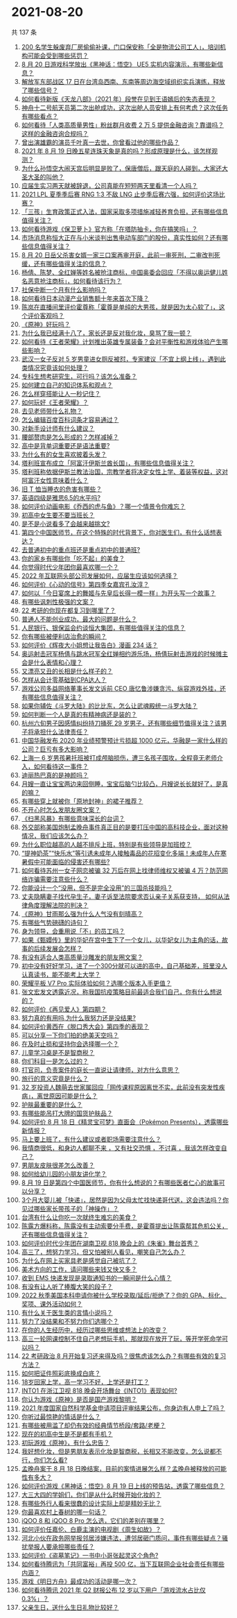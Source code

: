 # 2021-08-20

共 137 条

<!-- BEGIN -->
<!-- 最后更新时间 Fri Aug 20 2021 13:03:17 GMT+0800 (China Standard Time) -->

1. [200
   名学生躲废弃厂房偷偷补课，门口保安称「全是物流公司工人」，培训机构可能会受到哪些惩罚？](https://www.zhihu.com/question/480196401)
1. [8 月 20 日游戏科学放出《黑神话：悟空》 UE5
   实机内容演示，有哪些新信息？](https://www.zhihu.com/question/481112589)
1. [解放军东部战区 17
   日在台湾岛西南、东南等周边海空域组织实兵演练，释放了哪些信号？](https://www.zhihu.com/question/481014264)
1. [如何看待新版《天龙八部》（2021
   年）段誉在见到王语嫣后的失态表现？](https://www.zhihu.com/question/480726606)
1. [神舟十二号航天员第二次出舱成功，这次出舱人员安排上有何考虑？这次任务有哪些看点？](https://www.zhihu.com/question/481088416)
1. [如何看待「人类高质量男性」粉丝群月收费 2 万 5
   提供金融咨询？靠谱吗？这样的金融咨询合规吗？](https://www.zhihu.com/question/480984317)
1. [曾出演雄霸的演员千叶真一去世，你曾看过他的哪些作品？](https://www.zhihu.com/question/481022681)
1. [2021 年 8 月 19
   日晚五星连珠天象是真的吗？形成原理是什么，该怎样观测？](https://www.zhihu.com/question/480865284)
1. [为什么孙悟空大闹天宫后明显是败了，保唐僧后，跟天庭的人碰到，大家还大圣大圣的叫他？](https://www.zhihu.com/question/356018121)
1. [应届生实习两天就被辞退，公司真能在短短两天里看清一个人吗？](https://www.zhihu.com/question/420209642)
1. [2021 LPL 夏季季后赛 RNG 1:3 不敌 LNG
   止步季后赛六强，如何评价这场比赛？](https://www.zhihu.com/question/480955278)
1. [「三孩」生育政策正式入法，国家采取多项措施减轻养育负担，还有哪些信息值得关注？](https://www.zhihu.com/question/481108926)
1. [如何看待游戏《保卫萝卜》官方称「在塔防抽卡，你在搞笑吗」？](https://www.zhihu.com/question/480111004)
1. [市场消息称恒大正在与小米谈判出售电动车部门的股份，真实性如何？还有哪些信息值得关注？](https://www.zhihu.com/question/480998662)
1. [8 月 20
   日岳父杀害女婿一家三口案再审开庭，此前一审死刑，二审改判死缓，还有哪些值得关注的信息？](https://www.zhihu.com/question/481086692)
1. [杨倩、陈梦、全红婵等姓名被抢注商标，中国奥委会回应「不得以奥运健儿姓名恶意抢注商标」，如何看待该行为？](https://www.zhihu.com/question/480600936)
1. [社保中断一个月有什么影响吗？](https://www.zhihu.com/question/304891093)
1. [如何看待日本动漫产业销售额十年来首次下降？](https://www.zhihu.com/question/480499776)
1. [陈岚在直播间里评价霍尊称「霍尊是单纯的大男孩，就是因为太心软了」，这个评价客观吗？](https://www.zhihu.com/question/480950001)
1. [《原神》好玩吗？](https://www.zhihu.com/question/380939407)
1. [为什么我已经满十八了，家长还是反对我化妆，臭骂了我一顿？](https://www.zhihu.com/question/478881632)
1. [如何看待《王者荣耀》计划推出英雄专属装备？会对平衡性和游戏体验产生哪些影响？](https://www.zhihu.com/question/480725650)
1. [武汉一女子反对 5
   岁男童进女厕反被怼，专家建议「不宜上纲上线」，遇到此类情况究竟该如何处理？](https://www.zhihu.com/question/480898426)
1. [专科生想考研究生，可行吗？该怎么准备？](https://www.zhihu.com/question/480044496)
1. [如何建立自己的知识体系和观点？](https://www.zhihu.com/question/52782284)
1. [怎么样穿搭能让人一秒记住？](https://www.zhihu.com/question/457376538)
1. [如何玩好《王者荣耀》？](https://www.zhihu.com/question/332563602)
1. [去见老师带什么礼物？](https://www.zhihu.com/question/475974040)
1. [怎么编辑百度百科词条才容易通过？](https://www.zhihu.com/question/31194629)
1. [对新手设计师有什么建议？](https://www.zhihu.com/question/465699978)
1. [腰部赘肉是怎么形成的？怎样减掉？](https://www.zhihu.com/question/27271436)
1. [高中是背单词重要还是语法重要?](https://www.zhihu.com/question/480827367)
1. [为什么有的女生喜欢披着头发？](https://www.zhihu.com/question/351211101)
1. [塔利班宣布成立「阿富汗伊斯兰酋长国」，有哪些信息值得关注？](https://www.zhihu.com/question/480949155)
1. [塔利班称依据伊斯兰教法治国，宗教学者将决定女性上学、着装等权益，这对阿富汗女性意味着什么？](https://www.zhihu.com/question/480920553)
1. [旧 T 恤当睡衣的危害有哪些？](https://www.zhihu.com/question/37056888)
1. [英语四级是雅思6.5的水平吗?](https://www.zhihu.com/question/21700502)
1. [如何评价动画电影《乔西的虎与鱼》？哪一个情景令你难忘？](https://www.zhihu.com/question/479489086)
1. [初高中女生要不要当班长？](https://www.zhihu.com/question/480813386)
1. [是不是小说看多了会越来越挑文?](https://www.zhihu.com/question/478169827)
1. [第四个中国医师节，在这个特殊的时代背景下，你对医生们，有什么话想表达？](https://www.zhihu.com/question/480889022)
1. [去普通初中的重点班还是重点初中的普通班?](https://www.zhihu.com/question/478982105)
1. [你的家乡有哪些你「吃不起」的美食？](https://www.zhihu.com/question/480324573)
1. [你觉得时代少年团你最喜欢哪一个？](https://www.zhihu.com/question/475331208)
1. [2022 年互联网头部公司发展如何，应届生应该如何选择？](https://www.zhihu.com/question/480512143)
1. [如何评价《心动的信号》第四季女嘉宾孔汝淳？](https://www.zhihu.com/question/479970231)
1. [如何以「今日宴席上的舞姬与先皇后长得一模一样」为开头写一个故事？](https://www.zhihu.com/question/480427802)
1. [有哪些讽刺性极强的文案？](https://www.zhihu.com/question/442190842)
1. [22 考研的你现在都复习到哪里了？](https://www.zhihu.com/question/411546087)
1. [普通人不能创业成功，最大的问题是什么？](https://www.zhihu.com/question/475398924)
1. [人民银行、银保监会约谈恒大集团，有哪些值得关注的信息？](https://www.zhihu.com/question/480987941)
1. [你有哪些被便利店治愈的瞬间？](https://www.zhihu.com/question/480666681)
1. [如何评价《辉夜大小姐想让我告白》漫画 234 话？](https://www.zhihu.com/question/478772096)
1. [奥运射击冠军杨倩与跳水冠军全红婵相约游乐场，杨倩玩射击游戏的时候摊主会是什么表情和心理？](https://www.zhihu.com/question/480590333)
1. [又漂亮又丑的长相是什么样子的？](https://www.zhihu.com/question/323389488)
1. [怎样从会计零基础到CPA达人？](https://www.zhihu.com/question/35538633)
1. [游戏公司多益网络董事长发文诉前 CEO
   唐忆鲁涉嫌贪污、纵容游戏外挂，还有哪些信息值得关注？](https://www.zhihu.com/question/480929466)
1. [如果你辅佐《斗罗大陆》的比比东，怎么让武魂殿统一斗罗大陆？](https://www.zhihu.com/question/474902312)
1. [如何判断一个人是真的有精神病还是装的？](https://www.zhihu.com/question/20705802)
1. [杭州六旬男子因感情纠纷持刀捅死 29
   岁男子，还有哪些细节值得关注？该男子将承担什么法律责任？](https://www.zhihu.com/question/480835857)
1. [中国华融发布 2020 年业绩预警预计亏损超 1000
   亿元，华融是一家什么样的公司？巨亏有多大影响？](https://www.zhihu.com/question/480767375)
1. [上海一 6
   岁男孩暑托班被打成颅脑损伤，遭三名孩子围攻，全程竟无老师介入，如何看待这一事件？](https://www.zhihu.com/question/480575599)
1. [迪丽热巴真的是神颜吗？](https://www.zhihu.com/question/447080749)
1. [月嫂一直让宝宝两边来回侧睡，宝宝后脑勺比较凸，月嫂说长长就好了，是真的嘛？](https://www.zhihu.com/question/356757911)
1. [有哪些穿上就被你「原地封神」的裙子推荐？](https://www.zhihu.com/question/464079109)
1. [不开心时怎么发朋友圈文案？](https://www.zhihu.com/question/459271386)
1. [《扫黑风暴》有哪些意味深长的台词？](https://www.zhihu.com/question/480209260)
1. [外交部称美国炮制孟晚舟事件真正目的是要打压中国的高科技企业，面对这种情况，我们应该怎么办？](https://www.zhihu.com/question/480951026)
1. [为什么职位越高的人越不排斥上班，特别是有些领导是加班控？](https://www.zhihu.com/question/365905353)
1. [“提神奶茶”“快乐水”等引诱未成年人接触毒品的花招变化多端！未成年人在寒暑假中可能面临的侵害还有哪些?](https://www.zhihu.com/question/480727143)
1. [如何看待苏州一女子网恋被骗 32 万后在网上找律师维权又被骗 4
   万？防范网络诈骗需要注意些什么？](https://www.zhihu.com/question/480552979)
1. [你能设计一个“没用，但不是完全没用”的三国杀技能吗？](https://www.zhihu.com/question/479921644)
1. [丈夫隐瞒妻子找代孕生子，妻子诉至法院要求否认亲子关系获支持，
   如何从法律角度理解法院的判决？](https://www.zhihu.com/question/480477116)
1. [《原神》甘雨那么强为什么人气没有刻晴高？](https://www.zhihu.com/question/464391717)
1. [有哪些气势磅礴的诗句？](https://www.zhihu.com/question/477115477)
1. [身为领导，会重用说「不」的员工吗？](https://www.zhihu.com/question/471576582)
1. [如果《甄嬛传》里的华妃在宫中生下了一个女儿，以华妃女儿为主角的话，故事的后续发展会怎样？](https://www.zhihu.com/question/370287805)
1. [有没有适合人类高质量沙雕发的朋友圈文案？](https://www.zhihu.com/question/480141091)
1. [初中没有好好学习，进了一个300分就可以进的高中，自己基础差，班里没人认真读书，能不能考上大学？](https://www.zhihu.com/question/480754477)
1. [荣耀平板 V7 Pro 实际体验如何？选哪个版本入手更值？](https://www.zhihu.com/question/480594047)
1. [张文宏发文透露近况，称我国抗疫策略目前最适合我们自己，你有什么想说的？](https://www.zhihu.com/question/480770702)
1. [如何评价《再见爱人》第四期？](https://www.zhihu.com/question/480610345)
1. [努力真的有用吗,为什么我努力还是没结果?](https://www.zhihu.com/question/478834281)
1. [如何评价黄西在《脱口秀大会》第四季的表现？](https://www.zhihu.com/question/478734210)
1. [可以分享一下你们拍的绝美天空吗？](https://www.zhihu.com/question/478075426)
1. [在及时止损和坚持你会选择哪一个？](https://www.zhihu.com/question/477927363)
1. [儿童学习桌是不是智商税？](https://www.zhihu.com/question/305568353)
1. [你们科目一是怎么过的？](https://www.zhihu.com/question/393235797)
1. [打官司，负责案件的庭长一直说让请律师，对方什么意思？](https://www.zhihu.com/question/472588446)
1. [旅行的意义究竟是什么？](https://www.zhihu.com/question/479382990)
1. [32
   岁投资人魏萌去世家属回应「网传课程原因离世不实，此前没有突发性疾病」，离世原因可能是什么？](https://www.zhihu.com/question/480590817)
1. [护肤最重要的是什么？](https://www.zhihu.com/question/428147299)
1. [有哪些能吊打大牌的国货护肤品？](https://www.zhihu.com/question/475377274)
1. [如何评价 8 月 18 日《精灵宝可梦》直面会（Pokémon
   Presents），透露哪些新情报？](https://www.zhihu.com/question/480404912)
1. [马上要上班了，有什么建议或者职场需要注意什么？](https://www.zhihu.com/question/472679038)
1. [我情商很低，和身边人都聊不来 ，又有社交恐惧 ，不讨喜
   ，我该怎样改变自己？](https://www.zhihu.com/question/480806259)
1. [男朋友皮肤很差怎么改善？](https://www.zhihu.com/question/450246545)
1. [如何给幼儿园的小朋友讲化学？](https://www.zhihu.com/question/480108226)
1. [8 月 19
   日是第四个中国医师节，你有什么想说的？有哪些医者仁心的故事可以分享？](https://www.zhihu.com/question/480836001)
1. [3个月大婴儿被「快递」，居然是因为父母太忙找快递哥代送，这会违法吗？你见过哪些家长带孩子的「神操作」？](https://www.zhihu.com/question/480686045)
1. [台湾有什么让你吃一次就终生难忘的美食？](https://www.zhihu.com/question/478438575)
1. [陈露方爆料称，陈露没有主动索要分手费，是霍尊提出让陈露帮其危机公关，还有哪些信息值得关注？](https://www.zhihu.com/question/480804445)
1. [如何评价时代少年团在湖南卫视 818 晚会上的《朱雀》舞台首秀？](https://www.zhihu.com/question/480767246)
1. [高三了，想努力学习，但又怕被别人看见，嘲笑自己怎么办？](https://www.zhihu.com/question/480606463)
1. [为什么在网上买家具老是感觉自己被坑了？](https://www.zhihu.com/question/474398580)
1. [美术方向的工作，请问哪些来钱又快又多？](https://www.zhihu.com/question/479720896)
1. [收到 EMS 快递发现是录取通知书的一瞬间是什么心情？](https://www.zhihu.com/question/473229158)
1. [有没有让人听了捧腹大笑的段子？](https://www.zhihu.com/question/477542523)
1. [2022 秋季美国本科申请你被什么学校录取/延后/拒绝了？你的
   GPA、标化、奖项、课外活动如何？](https://www.zhihu.com/question/357537746)
1. [有什么关于医生类的言情小说吗？](https://www.zhihu.com/question/266364937)
1. [努力了没结果和不努力你们选哪个？](https://www.zhihu.com/question/478637695)
1. [在你的人生经历中，经历过哪些思维或想法上的改变？](https://www.zhihu.com/question/54850078)
1. [高三一轮网课控制不住自己老想玩手机，那就现在放开了玩，等开学死命学可以吗？](https://www.zhihu.com/question/480601758)
1. [22 考研政治 8
   月开始复习还来得及吗？很焦虑该怎么办？有哪些有效的复习方法？](https://www.zhihu.com/question/474141406)
1. [如何把证件照彩底换成白底？](https://www.zhihu.com/question/315008076)
1. [18岁回家上学，高一学习不好，上学还是打工？](https://www.zhihu.com/question/479816102)
1. [INTO1 在浙江卫视 818
   晚会开场舞台《INTO1》表现如何?](https://www.zhihu.com/question/480753558)
1. [你认为游戏《原神》是否是国产游戏黎明？](https://www.zhihu.com/question/479596899)
1. [2021
   年度国家自然科学基金申请项目评审结果公布，你身边有人申上了吗？](https://www.zhihu.com/question/480717148)
1. [你听过最惊艳的情话是什么？](https://www.zhihu.com/question/471925678)
1. [有哪些被用滥了却仍有效的经典情节桥段/套路/老梗？](https://www.zhihu.com/question/39718474)
1. [现在的初高中生是不是都有手机？](https://www.zhihu.com/question/268993660)
1. [初玩游戏《原神》，有什么忠告？](https://www.zhihu.com/question/469388165)
1. [我好想化妆，但是男朋友表示化妆是智商税，长相又不能改变，怎么说都不行，你们怎么看?](https://www.zhihu.com/question/480187297)
1. [孟晚舟案于 8 月 18
   日晚结案，目前的案情进展怎么样？孟晚舟被释放的可能性有多大？](https://www.zhihu.com/question/480680421)
1. [如何评价游戏《黑神话：悟空》8 月 19
   日上线的预告站，透露了哪些信息？](https://www.zhihu.com/question/480849849)
1. [大三大四的学姐们，你们是从什么时候开始化妆的？](https://www.zhihu.com/question/477486168)
1. [有哪些外行人看来很蠢的设计实际上却是精妙无比？](https://www.zhihu.com/question/32189846)
1. [你最喜欢村上春树的哪一句话？](https://www.zhihu.com/question/353156862)
1. [iQOO 8 和 iQOO 8 Pro 怎么选，它们的差别在哪里？](https://www.zhihu.com/question/479185069)
1. [如何评价任嘉伦、白鹿主演的电视剧《周生如故》？](https://www.zhihu.com/question/476252198)
1. [河北小伙在政务网举报邻居涉嫌违法，遭邻居砸门质问，事件有哪些疑点？骚扰举报人要承担哪些责任？](https://www.zhihu.com/question/480330894)
1. [如何评价《盗墓笔记》一书中小哥张起灵这个角色?](https://www.zhihu.com/question/394524678)
1. [如何看待腾讯为「共同富裕」再投 500
   亿，当下互联网企业社会责任有哪些内涵？](https://www.zhihu.com/question/480826484)
1. [游戏《明日方舟》最成功的活动是哪一次？](https://www.zhihu.com/question/479952143)
1. [如何看待腾讯 2021 年 Q2 财报公布 12 岁以下用户「游戏流水占比仅
   0.3%」？](https://www.zhihu.com/question/480719341)
1. [父亲生日，送什么生日礼物比较好？](https://www.zhihu.com/question/276867098)

<!-- END -->

